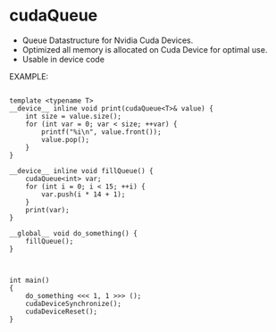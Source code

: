 # cudaQueue

- Queue Datastructure for Nvidia Cuda Devices.
- Optimized all memory is allocated on Cuda Device for optimal use.
- Usable in device code



EXAMPLE:
```

template <typename T>
__device__ inline void print(cudaQueue<T>& value) {
	int size = value.size();
	for (int var = 0; var < size; ++var) {
		printf("%i\n", value.front());
		value.pop();
    }
}

__device__ inline void fillQueue() {
	cudaQueue<int> var;
	for (int i = 0; i < 15; ++i) {
		var.push(i * 14 + 1);
	}
	print(var);
}

__global__ void do_something() {
	fillQueue();
}



int main()
{
	do_something <<< 1, 1 >>> ();
	cudaDeviceSynchronize();
	cudaDeviceReset();
}

```
